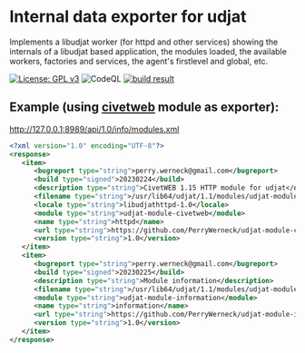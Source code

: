 # Internal data exporter for udjat

Implements a libudjat worker (for httpd and other services) showing the internals of a libudjat based application, the modules loaded, the available workers, factories and services, the agent's firstlevel and global, etc.

[![License: GPL v3](https://img.shields.io/badge/License-GPL%20v3-blue.svg)](https://www.gnu.org/licenses/gpl-3.0)
![CodeQL](https://github.com/PerryWerneck/udjat-module-information/workflows/CodeQL/badge.svg?branch=master)
[![build result](https://build.opensuse.org/projects/home:PerryWerneck:udjat/packages/udjat-module-information/badge.svg?type=percent)](https://build.opensuse.org/package/show/home:PerryWerneck:udjat/udjat-module-information)


## Example (using [civetweb](../../../civetweb) module as exporter):

http://127.0.0.1:8989/api/1.0/info/modules.xml

```xml
<?xml version="1.0" encoding="UTF-8"?>
<response>
   <item>
      <bugreport type="string">perry.werneck@gmail.com</bugreport>
      <build type="signed">20230224</build>
      <description type="string">CivetWEB 1.15 HTTP module for udjat</description>
      <filename type="string">/usr/lib64/udjat/1.1/modules/udjat-module-civetweb.so</filename>
      <locale type="string">libudjathttpd-1.0</locale>
      <module type="string">udjat-module-civetweb</module>
      <name type="string">httpd</name>
      <url type="string">https://github.com/PerryWerneck/udjat-module-civetweb</url>
      <version type="string">1.0</version>
   </item>
   <item>
      <bugreport type="string">perry.werneck@gmail.com</bugreport>
      <build type="signed">20230225</build>
      <description type="string">Module information</description>
      <filename type="string">/usr/lib64/udjat/1.1/modules/udjat-module-information.so</filename>
      <module type="string">udjat-module-information</module>
      <name type="string">information</name>
      <url type="string">https://github.com/PerryWerneck/udjat-module-information</url>
      <version type="string">1.0</version>
   </item>
</response>
```

